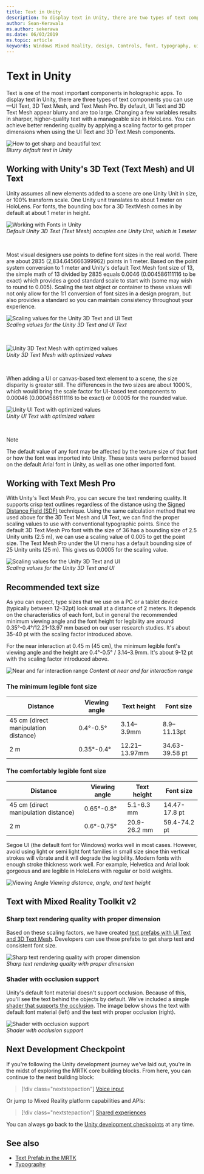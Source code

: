 ```yaml
---
title: Text in Unity
description: To display text in Unity, there are two types of text components you can use—UI Text and 3D Text Mesh.
author: Sean-Kerawala
ms.author: sekerawa
ms.date: 06/03/2019
ms.topic: article
keywords: Windows Mixed Reality, design, Controls, font, typography, ui, ux, mixed reality headset, windows mixed reality headset, virtual reality headset, MRTK, Mixed Reality Toolkit
---
```



# Text in Unity

Text is one of the most important components in holographic apps. To display text in Unity, there are three types of text components you can use—UI Text, 3D Text Mesh, and Text Mesh Pro. By default, UI Text and 3D Text Mesh appear blurry and are too large. Changing a few variables results in sharper, higher-quality text with a manageable size in HoloLens. You can achieve better rendering quality by applying a scaling factor to get proper dimensions when using the UI Text and 3D Text Mesh components.

![How to get sharp and beautiful text](images/hug-text-02-640px.png)<br>
*Blurry default text in Unity*

## Working with Unity's 3D Text (Text Mesh) and UI Text

Unity assumes all new elements added to a scene are one Unity Unit in size, or 100% transform scale. One Unity unit translates to about 1 meter on HoloLens. For fonts, the bounding box for a 3D TextMesh comes in by default at about 1 meter in height.

![Working with Fonts in Unity](images/640px-hug-text-03.png)<br>
*Default Unity 3D Text (Text Mesh) occupies one Unity Unit, which is 1 meter*

<br>

Most visual designers use points to define font sizes in the real world. There are about 2835 (2,834.645666399962) points in 1 meter. Based on the point system conversion to 1 meter and Unity's default Text Mesh font size of 13, the simple math of 13 divided by 2835 equals 0.0046 (0.004586111116 to be exact) which provides a good standard scale to start with (some may wish to round to 0.005). Scaling the text object or container to these values will not only allow for the 1:1 conversion of font sizes in a design program, but also provides a standard so you can maintain consistency throughout your experience.

![Scaling values for the Unity 3D Text and UI Text](images/Text_In_Unity_Measurements1.png)<br>
*Scaling values for the Unity 3D Text and UI Text*

<br>

![Unity 3D Text Mesh with optimized values](images/hug-text-05-1000px.png)<br>
*Unity 3D Text Mesh with optimized values*

<br>

When adding a UI or canvas-based text element to a scene, the size disparity is greater still. The differences in the two sizes are about 1000%, which would bring the scale factor for UI-based text components to 0.00046 (0.0004586111116 to be exact) or 0.0005 for the rounded value.

![Unity UI Text with optimized values](images/hug-text-04-1000px.png)<br>
*Unity UI Text with optimized values*

<br>

>[!NOTE]
>The default value of any font may be affected by the texture size of that font or how the font was imported into Unity. These tests were performed based on the default Arial font in Unity, as well as one other imported font.

## Working with Text Mesh Pro

With Unity's Text Mesh Pro, you can secure the text rendering quality. It supports crisp text outlines regardless of the distance using the [Signed Distance Field (SDF)](https://steamcdn-a.akamaihd.net/apps/valve/2007/SIGGRAPH2007_AlphaTestedMagnification.pdf) technique. Using the same calculation method that we used above for the 3D Text Mesh and UI Text, we can find the proper scaling values to use with conventional typographic points. Since the default 3D Text Mesh Pro font with the size of 36 has a bounding size of 2.5 Unity units (2.5 m), we can use a scaling value of 0.005 to get the point size. The Text Mesh Pro under the UI menu has a default bounding size of 25 Unity units (25 m). This gives us 0.0005 for the scaling value.

![Scaling values for the Unity 3D Text and UI](images/Text_In_Unity_Measurements2.png)<br>
*Scaling values for the Unity 3D Text and UI*

## Recommended text size

As you can expect, type sizes that we use on a PC or a tablet device (typically between 12–32pt) look small at a distance of 2 meters. It depends on the characteristics of each font, but in general the recommended minimum viewing angle and the font height for legibility are around 0.35°-0.4°/12.21-13.97 mm based on our user research studies. It's about 35-40 pt with the scaling factor introduced above.

For the near interaction at 0.45 m (45 cm), the minimum legible font's viewing angle and the height are 0.4°-0.5° / 3.14–3.9mm. It's about 9-12 pt with the scaling factor introduced above.

![Near and far interaction range](images/typography-distance-1000px.jpg)
*Content at near and far interaction range*

### The minimum legible font size

| Distance | Viewing angle | Text height | Font size |
|---------|---------|---------|---------|
| 45 cm (direct manipulation distance) | 0.4°-0.5° | 3.14–3.9mm | 8.9–11.13pt |
| 2 m | 0.35°-0.4° | 12.21–13.97mm | 34.63-39.58 pt |


### The comfortably legible font size

| Distance | Viewing angle | Text height | Font size |
|---------|---------|---------|---------|
| 45 cm (direct manipulation distance) | 0.65°-0.8° | 5.1-6.3 mm | 14.47-17.8 pt |
| 2 m | 0.6°-0.75° | 20.9-26.2 mm | 59.4-74.2 pt |

Segoe UI (the default font for Windows) works well in most cases. However, avoid using light or semi light font families in small size since thin vertical strokes will vibrate and it will degrade the legibility. Modern fonts with enough stroke thickness work well. For example, Helvetica and Arial look gorgeous and are legible in HoloLens with regular or bold weights.

![Viewing Angle](images/Text_In_Unity_ViewingAngle.jpg)
*Viewing distance, angle, and text height*

## Text with Mixed Reality Toolkit v2

### Sharp text rendering quality with proper dimension

Based on these scaling factors, we have created [text prefabs with UI Text and 3D Text Mesh](https://github.com/microsoft/MixedRealityToolkit-Unity/tree/main/Assets/MRTK/SDK/StandardAssets/Prefabs/Text). Developers can use these prefabs to get sharp text and consistent font size.

![Sharp text rendering quality with proper dimension](images/hug-text-06-1000px.png)<br>
*Sharp text rendering quality with proper dimension*

### Shader with occlusion support

Unity's default font material doesn't support occlusion. Because of this, you'll see the text behind the objects by default. We've included a simple [shader that supports the occlusion](https://github.com/microsoft/MixedRealityToolkit-Unity/blob/main/Assets/MRTK/StandardAssets/Shaders/Text3DShader.shader). The image below shows the text with default font material (left) and the text with proper occlusion (right).

![Shader with occlusion support](images/hug-text-07-1000px.png)<br>
*Shader with occlusion support*

## Next Development Checkpoint

If you're following the Unity development journey we've laid out, you're in the midst of exploring the MRTK core building blocks. From here, you can continue to the next building block:

> [!div class="nextstepaction"]
> [Voice input](voice-input-in-unity.md)

Or jump to Mixed Reality platform capabilities and APIs:

> [!div class="nextstepaction"]
> [Shared experiences](shared-experiences-in-unity.md)

You can always go back to the [Unity development checkpoints](unity-development-overview.md#2-core-building-blocks) at any time.

## See also

* [Text Prefab in the MRTK](https://github.com/microsoft/MixedRealityToolkit-Unity/tree/main/Assets/MRTK/SDK/StandardAssets/Prefabs/Text)
* [Typography](../../design/typography.md)
